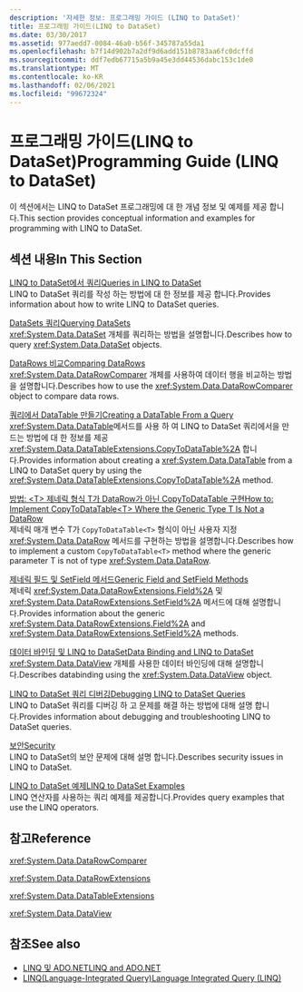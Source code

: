 ```yaml
---
description: '자세한 정보: 프로그래밍 가이드 (LINQ to DataSet)'
title: 프로그래밍 가이드(LINQ to DataSet)
ms.date: 03/30/2017
ms.assetid: 977aedd7-0084-46a0-b56f-345787a55da1
ms.openlocfilehash: b7f14d902b7a2df9d6add151b8783aa6fc0dcffd
ms.sourcegitcommit: ddf7edb67715a5b9a45e3dd44536dabc153c1de0
ms.translationtype: MT
ms.contentlocale: ko-KR
ms.lasthandoff: 02/06/2021
ms.locfileid: "99672324"
---
```

# <a name="programming-guide-linq-to-dataset"></a><span data-ttu-id="89d9e-103">프로그래밍 가이드(LINQ to DataSet)</span><span class="sxs-lookup"><span data-stu-id="89d9e-103">Programming Guide (LINQ to DataSet)</span></span>

<span data-ttu-id="89d9e-104">이 섹션에서는 LINQ to DataSet 프로그래밍에 대 한 개념 정보 및 예제를 제공 합니다.</span><span class="sxs-lookup"><span data-stu-id="89d9e-104">This section provides conceptual information and examples for programming with LINQ to DataSet.</span></span>  
  
## <a name="in-this-section"></a><span data-ttu-id="89d9e-105">섹션 내용</span><span class="sxs-lookup"><span data-stu-id="89d9e-105">In This Section</span></span>  

 [<span data-ttu-id="89d9e-106">LINQ to DataSet에서 쿼리</span><span class="sxs-lookup"><span data-stu-id="89d9e-106">Queries in LINQ to DataSet</span></span>](queries-in-linq-to-dataset.md)  
 <span data-ttu-id="89d9e-107">LINQ to DataSet 쿼리를 작성 하는 방법에 대 한 정보를 제공 합니다.</span><span class="sxs-lookup"><span data-stu-id="89d9e-107">Provides information about how to write LINQ to DataSet queries.</span></span>  
  
 [<span data-ttu-id="89d9e-108">DataSets 쿼리</span><span class="sxs-lookup"><span data-stu-id="89d9e-108">Querying DataSets</span></span>](querying-datasets-linq-to-dataset.md)  
 <span data-ttu-id="89d9e-109"><xref:System.Data.DataSet> 개체를 쿼리하는 방법을 설명합니다.</span><span class="sxs-lookup"><span data-stu-id="89d9e-109">Describes how to query <xref:System.Data.DataSet> objects.</span></span>  
  
 [<span data-ttu-id="89d9e-110">DataRows 비교</span><span class="sxs-lookup"><span data-stu-id="89d9e-110">Comparing DataRows</span></span>](comparing-datarows-linq-to-dataset.md)  
 <span data-ttu-id="89d9e-111"><xref:System.Data.DataRowComparer> 개체를 사용하여 데이터 행을 비교하는 방법을 설명합니다.</span><span class="sxs-lookup"><span data-stu-id="89d9e-111">Describes how to use the <xref:System.Data.DataRowComparer> object to compare data rows.</span></span>  
  
 [<span data-ttu-id="89d9e-112">쿼리에서 DataTable 만들기</span><span class="sxs-lookup"><span data-stu-id="89d9e-112">Creating a DataTable From a Query</span></span>](creating-a-datatable-from-a-query-linq-to-dataset.md)  
 <span data-ttu-id="89d9e-113"><xref:System.Data.DataTable>메서드를 사용 하 여 LINQ to DataSet 쿼리에서을 만드는 방법에 대 한 정보를 제공 <xref:System.Data.DataTableExtensions.CopyToDataTable%2A> 합니다.</span><span class="sxs-lookup"><span data-stu-id="89d9e-113">Provides information about creating a <xref:System.Data.DataTable> from a LINQ to DataSet query by using the <xref:System.Data.DataTableExtensions.CopyToDataTable%2A> method.</span></span>  
  
 [<span data-ttu-id="89d9e-114">방법: \<T> 제네릭 형식 T가 DataRow가 아닌 CopyToDataTable 구현</span><span class="sxs-lookup"><span data-stu-id="89d9e-114">How to: Implement CopyToDataTable\<T> Where the Generic Type T Is Not a DataRow</span></span>](implement-copytodatatable-where-type-not-a-datarow.md)  
 <span data-ttu-id="89d9e-115">제네릭 매개 변수 T가 `CopyToDataTable<T>` 형식이 아닌 사용자 지정 <xref:System.Data.DataRow> 메서드를 구현하는 방법을 설명합니다.</span><span class="sxs-lookup"><span data-stu-id="89d9e-115">Describes how to implement a custom `CopyToDataTable<T>` method where the generic parameter T is not of type <xref:System.Data.DataRow>.</span></span>  
  
 [<span data-ttu-id="89d9e-116">제네릭 필드 및 SetField 메서드</span><span class="sxs-lookup"><span data-stu-id="89d9e-116">Generic Field and SetField Methods</span></span>](generic-field-and-setfield-methods-linq-to-dataset.md)  
 <span data-ttu-id="89d9e-117">제네릭 <xref:System.Data.DataRowExtensions.Field%2A> 및 <xref:System.Data.DataRowExtensions.SetField%2A> 메서드에 대해 설명합니다.</span><span class="sxs-lookup"><span data-stu-id="89d9e-117">Provides information about the generic <xref:System.Data.DataRowExtensions.Field%2A> and <xref:System.Data.DataRowExtensions.SetField%2A> methods.</span></span>  
  
 [<span data-ttu-id="89d9e-118">데이터 바인딩 및 LINQ to DataSet</span><span class="sxs-lookup"><span data-stu-id="89d9e-118">Data Binding and LINQ to DataSet</span></span>](data-binding-and-linq-to-dataset.md)  
 <span data-ttu-id="89d9e-119"><xref:System.Data.DataView> 개체를 사용한 데이터 바인딩에 대해 설명합니다.</span><span class="sxs-lookup"><span data-stu-id="89d9e-119">Describes databinding using the <xref:System.Data.DataView> object.</span></span>  
  
 [<span data-ttu-id="89d9e-120">LINQ to DataSet 쿼리 디버깅</span><span class="sxs-lookup"><span data-stu-id="89d9e-120">Debugging LINQ to DataSet Queries</span></span>](debugging-linq-to-dataset-queries.md)  
 <span data-ttu-id="89d9e-121">LINQ to DataSet 쿼리를 디버깅 하 고 문제를 해결 하는 방법에 대해 설명 합니다.</span><span class="sxs-lookup"><span data-stu-id="89d9e-121">Provides information about debugging and troubleshooting LINQ to DataSet queries.</span></span>  
  
 [<span data-ttu-id="89d9e-122">보안</span><span class="sxs-lookup"><span data-stu-id="89d9e-122">Security</span></span>](security-linq-to-dataset.md)  
 <span data-ttu-id="89d9e-123">LINQ to DataSet의 보안 문제에 대해 설명 합니다.</span><span class="sxs-lookup"><span data-stu-id="89d9e-123">Describes security issues in LINQ to DataSet.</span></span>  
  
 [<span data-ttu-id="89d9e-124">LINQ to DataSet 예제</span><span class="sxs-lookup"><span data-stu-id="89d9e-124">LINQ to DataSet Examples</span></span>](linq-to-dataset-examples.md)  
 <span data-ttu-id="89d9e-125">LINQ 연산자를 사용하는 쿼리 예제를 제공합니다.</span><span class="sxs-lookup"><span data-stu-id="89d9e-125">Provides query examples that use the LINQ operators.</span></span>  
  
## <a name="reference"></a><span data-ttu-id="89d9e-126">참고</span><span class="sxs-lookup"><span data-stu-id="89d9e-126">Reference</span></span>  

 <xref:System.Data.DataRowComparer>  
  
 <xref:System.Data.DataRowExtensions>  
  
 <xref:System.Data.DataTableExtensions>  
  
 <xref:System.Data.DataView>  
  
## <a name="see-also"></a><span data-ttu-id="89d9e-127">참조</span><span class="sxs-lookup"><span data-stu-id="89d9e-127">See also</span></span>

- [<span data-ttu-id="89d9e-128">LINQ 및 ADO.NET</span><span class="sxs-lookup"><span data-stu-id="89d9e-128">LINQ and ADO.NET</span></span>](linq-and-ado-net.md)
- [<span data-ttu-id="89d9e-129">LINQ(Language-Integrated Query)</span><span class="sxs-lookup"><span data-stu-id="89d9e-129">Language Integrated Query (LINQ)</span></span>](../../../csharp/programming-guide/concepts/linq/index.md)
